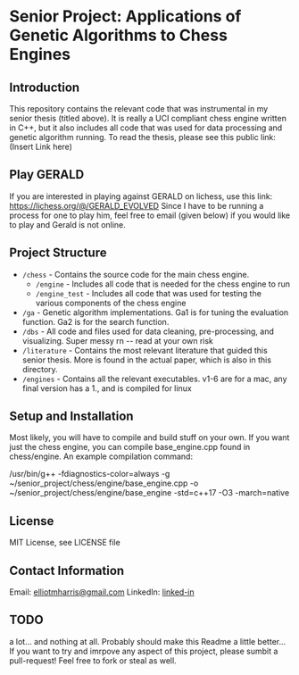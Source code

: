 # Senior Project: Applications of Genetic Algorithms to Chess Engines

## Introduction
This repository contains the relevant code that was instrumental in my senior thesis (titled above). It is really a UCI compliant chess engine written in C++, but it also includes all code that was used for data processing and genetic algorithm running. To read the thesis, please see this public link: (Insert Link here)

## Play GERALD
If you are interested in playing against GERALD on lichess, use this link: https://lichess.org/@/GERALD_EVOLVED
Since I have to be running a process for one to play him, feel free to email (given below) if you would like to play and Gerald is not online. 

## Project Structure
- `/chess` - Contains the source code for the main chess engine.
    - `/engine` - Includes all code that is needed for the chess engine to run
    - `/engine_test` - Includes all code that was used for testing the various components of the chess engine
- `/ga` - Genetic algorithm implementations. Ga1 is for tuning the evaluation function. Ga2 is for the search function. 
- `/dbs` - All code and files used for data cleaning, pre-processing, and visualizing. Super messy rn -- read at your own 
risk
- `/literature` - Contains the most relevant literature that guided this senior thesis. More is found in the actual paper, which is also in this directory. 
- `/engines` - Contains all the relevant executables. v1-6 are for a mac, any final version has a 1., and is compiled for linux

## Setup and Installation
Most likely, you will have to compile and build stuff on your own. If you want just the chess engine, you can compile base_engine.cpp found in chess/engine. An example compilation command:

/usr/bin/g++ -fdiagnostics-color=always -g ~/senior_project/chess/engine/base_engine.cpp -o ~/senior_project/chess/engine/base_engine -std=c++17 -O3 -march=native

## License
MIT License, see LICENSE file

## Contact Information
Email: elliotmharris@gmail.com
LinkedIn: [linked-in](https://www.linkedin.com/in/elliot-harris-/)

## TODO
a lot... and nothing at all. Probably should make this Readme a little better... 
If you want to try and imrpove any aspect of this project, please sumbit a pull-request! Feel free to fork or steal as well. 

